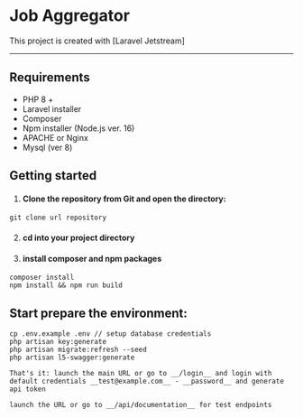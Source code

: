 # Job Aggregator

This project is created with [Laravel Jetstream]

---

## Requirements

-   PHP 8 +
-   Laravel installer
-   Composer
-   Npm installer (Node.js ver. 16)
-   APACHE or Nginx
-   Mysql (ver 8)


## Getting started

1. #### Clone the repository from Git and open the directory:

```
git clone url repository
```

2. #### cd into your project directory

3. #### install composer and npm packages

```
composer install
npm install && npm run build
```

## Start prepare the environment:

```
cp .env.example .env // setup database credentials
php artisan key:generate
php artisan migrate:refresh --seed
php artisan l5-swagger:generate

That's it: launch the main URL or go to __/login__ and login with default credentials __test@example.com__ - __password__ and generate api token

launch the URL or go to __/api/documentation__ for test endpoints
```
